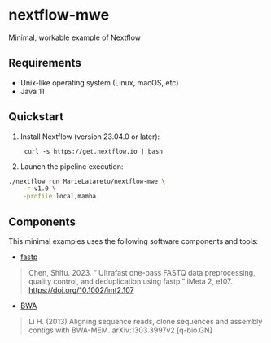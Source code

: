 # nextflow-mwe

Minimal, workable example of Nextflow

## Requirements 

- Unix-like operating system (Linux, macOS, etc)
- Java 11 

## Quickstart 

1. Install Nextflow (version 23.04.0 or later):
      
        curl -s https://get.nextflow.io | bash

2. Launch the pipeline execution: 

```bash
./nextflow run MarieLataretu/nextflow-mwe \
    -r v1.0 \
    -profile local,mamba
```

## Components 

This minimal examples uses the following software components and tools: 

* [fastp](https://github.com/OpenGene/fastp)
>  Chen, Shifu. 2023. “ Ultrafast one-pass FASTQ data preprocessing, quality control, and deduplication using fastp.” iMeta 2, e107. https://doi.org/10.1002/imt2.107

* [BWA](https://github.com/lh3/bwa)
> Li H. (2013) Aligning sequence reads, clone sequences and assembly contigs with BWA-MEM. arXiv:1303.3997v2 [q-bio.GN]